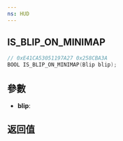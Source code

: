 ```yaml
---
ns: HUD
---
```

## IS_BLIP_ON_MINIMAP

```c
// 0xE41CA53051197A27 0x258CBA3A
BOOL IS_BLIP_ON_MINIMAP(Blip blip);
```


## 參數
* **blip**: 

## 返回值
